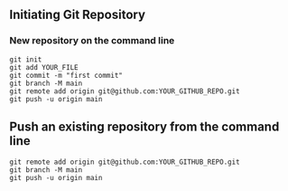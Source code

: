 ## Initiating Git Repository

### New repository on the command line
`git init`  
`git add YOUR_FILE`  
`git commit -m "first commit"`  
`git branch -M main`  
`git remote add origin git@github.com:YOUR_GITHUB_REPO.git`  
`git push -u origin main`  
  
## Push an existing repository from the command line
`git remote add origin git@github.com:YOUR_GITHUB_REPO.git`  
`git branch -M main`  
`git push -u origin main`  
